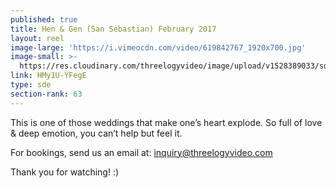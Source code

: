 ```yaml
---
published: true
title: Hen & Gen (San Sebastian) February 2017
layout: reel
image-large: 'https://i.vimeocdn.com/video/619842767_1920x700.jpg'
image-small: >-
  https://res.cloudinary.com/threelogyvideo/image/upload/v1528389033/sde/hen_a.jpg
link: HMy1U-YFegE
type: sde
section-rank: 63
---
```

This is one of those weddings that make one’s heart explode. So full of love & deep emotion, you can’t help but feel it.

For bookings, send us an email at: inquiry@threelogyvideo.com

Thank you for watching! :)
